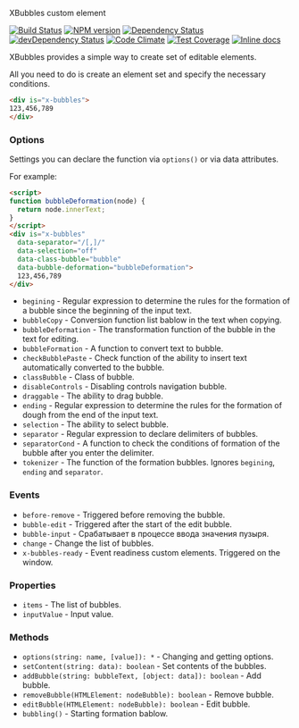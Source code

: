 XBubbles custom element

[![Build Status][build]][build-link] [![NPM version][version]][version-link] [![Dependency Status][dependency]][dependency-link] [![devDependency Status][dev-dependency]][dev-dependency-link] [![Code Climate][climate]][climate-link] [![Test Coverage][coverage]][coverage-link] [![Inline docs][inch]][inch-link]

XBubbles provides a simple way to create set of editable elements.

All you need to do is create an element set and specify the necessary conditions.

```html
<div is="x-bubbles">
123,456,789
</div>
```

### Options

Settings you can declare the function via `options()` or via data attributes.

For example:

```html
<script>
function bubbleDeformation(node) {
  return node.innerText;
}
</script>
<div is="x-bubbles"
  data-separator="/[,]/"
  data-selection="off"
  data-class-bubble="bubble"
  data-bubble-deformation="bubbleDeformation">
  123,456,789
</div>
```

- `begining` - Regular expression to determine the rules for the formation of a bubble since the beginning of the input text.
- `bubbleCopy` - Conversion function list bablow in the text when copying.
- `bubbleDeformation` - The transformation function of the bubble in the text for editing.
- `bubbleFormation` - A function to convert text to bubble.
- `checkBubblePaste` - Check function of the ability to insert text automatically converted to the bubble.
- `classBubble` - Class of bubble.
- `disableControls` - Disabling controls navigation bubble.
- `draggable` - The ability to drag bubble.
- `ending` - Regular expression to determine the rules for the formation of dough from the end of the input text.
- `selection` - The ability to select bubble.
- `separator` - Regular expression to declare delimiters of bubbles.
- `separatorCond` - A function to check the conditions of formation of the bubble after you enter the delimiter.
- `tokenizer` - The function of the formation bubbles. Ignores `begining`, `ending` and `separator`.

### Events

- `before-remove` - Triggered before removing the bubble.
- `bubble-edit` - Triggered after the start of the edit bubble.
- `bubble-input` - Срабатывает в процессе ввода значения пузыря.
- `change` - Change the list of bubbles.
- `x-bubbles-ready` - Event readiness custom elements. Triggered on the window.

### Properties

- `items` - The list of bubbles.
- `inputValue` - Input value.

### Methods

- `options(string: name, [value]): *` - Changing and getting options.
- `setContent(string: data): boolean` - Set contents of the bubbles.
- `addBubble(string: bubbleText, [object: data]): boolean` - Add bubble.
- `removeBubble(HTMLElement: nodeBubble): boolean` - Remove bubble.
- `editBubble(HTMLElement: nodeBubble): boolean` - Edit bubble.
- `bubbling()` - Starting formation bablow.



[build]: https://travis-ci.org/Katochimoto/x-bubbles.svg?branch=master
[build-link]: https://travis-ci.org/Katochimoto/x-bubbles
[version]: https://badge.fury.io/js/x-bubbles.svg
[version-link]: http://badge.fury.io/js/x-bubbles
[dependency]: https://david-dm.org/Katochimoto/x-bubbles.svg
[dependency-link]: https://david-dm.org/Katochimoto/x-bubbles
[dev-dependency]: https://david-dm.org/Katochimoto/x-bubbles/dev-status.svg
[dev-dependency-link]: https://david-dm.org/Katochimoto/x-bubbles#info=devDependencies
[climate]: https://codeclimate.com/github/Katochimoto/x-bubbles/badges/gpa.svg
[climate-link]: https://codeclimate.com/github/Katochimoto/x-bubbles
[coverage]: https://codeclimate.com/github/Katochimoto/x-bubbles/badges/coverage.svg
[coverage-link]: https://codeclimate.com/github/Katochimoto/x-bubbles
[inch]: https://inch-ci.org/github/Katochimoto/x-bubbles.svg?branch=master
[inch-link]: https://inch-ci.org/github/Katochimoto/x-bubbles
